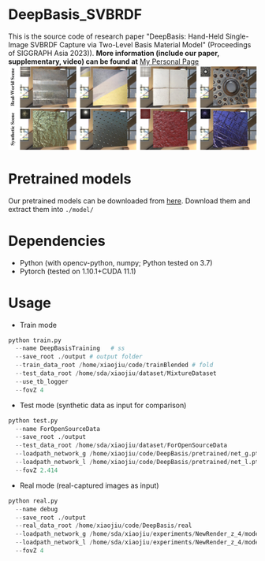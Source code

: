 # DeepBasis_SVBRDF
This is the source code of research paper "DeepBasis: Hand-Held Single-Image SVBRDF Capture via Two-Level Basis Material Model" (Proceedings of SIGGRAPH Asia 2023)).
**More information (include our paper, supplementary, video) can be found at** [My Personal Page](https://www.baidu.com) 
![Alt](Teaser2.jpg)

# Pretrained models
Our pretrained models can be downloaded from [here](https://www.baidu.com). Download them and extract them into ```./model/ ```

# Dependencies
- Python (with opencv-python, numpy; Python tested on 3.7)
- Pytorch (tested on 1.10.1+CUDA 11.1)

# Usage
- Train mode
```Python
python train.py
  --name DeepBasisTraining   # ss
  --save_root ./output # output folder
  --train_data_root /home/xiaojiu/code/trainBlended # fold
  --test_data_root /home/sda/xiaojiu/dataset/MixtureDataset
  --use_tb_logger
  --fovZ 4
```

- Test mode (synthetic data as input for comparison)
```Python
python test.py
  --name ForOpenSourceData
  --save_root ./output
  --test_data_root /home/sda/xiaojiu/dataset/ForOpenSourceData
  --loadpath_network_g /home/xiaojiu/code/DeepBasis/pretrained/net_g.pth
  --loadpath_network_l /home/xiaojiu/code/DeepBasis/pretrained/net_l.pth
  --fovZ 2.414
```
- Real mode (real-captured images as input)
```Python
python real.py
  --name debug
  --save_root ./output
  --real_data_root /home/xiaojiu/code/DeepBasis/real
  --loadpath_network_g /home/sda/xiaojiu/experiments/NewRender_z_4/models/net_g_400000.pth
  --loadpath_network_l /home/sda/xiaojiu/experiments/NewRender_z_4/models/net_m_400000.pth
  --fovZ 4

```

